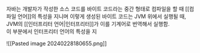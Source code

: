 
자바는 개발자가 작성한 소스 코드를 바이트 코드라는 중간 형태로 컴파일을 할 때 [[컴파일 언어]]의 특성을 지니며 이렇게 생성된 바이트 코드는 JVM 위에서 실행될 때, 
JVM의 [[인터프리터 언어|인터프리터]]가 이를 기계어로 번역해서 실행함.  
이 부분에서 인터프리터 언어의 특성을 지

![[Pasted image 20240228180655.png]]